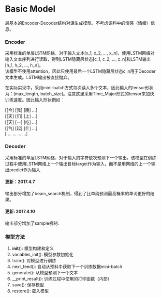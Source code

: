 # Basic Model
最基本的Encoder-Decoder结构对话生成模型。不考虑语料中的情感（情绪）信息。
### Encoder
采用标准的单层LSTM网络，对于输入文本[x_1, x_2, ..., x_n]，使用LSTM网络对输入文本序列进行读取，得到LSTM隐藏层状态[c_1, c_2, ..., c_n]和LSTM输出[h_1, h_2, ..., h_n]。  
该模型不使用attention，因此只使用最后一个LSTM隐藏层状态c_n用于Decoder文本生成。LSTM输出被直接抛弃。

在实际实现中，采用mini-batch方式每次读入多个文本，因此输入的tensor形状为：[max_length, batch_size]。注意这里采用Time_Major形式的tensor来加快训练速度。因此输入形状例如：

[[今] [我] [晚] ...]  
[[天] [们] [上] ...]  
[[天] [一] [吃] ...]  
[[气] [起] [什] ...]  
[ ... ... ...  ...]  

### Decoder
采用标准的单层LSTM网络，对于输入的字符依次预测下一个输出。该模型在训练过程中使用LSTM网络上一个输出目标target作为输入，而不是用网络的上一个输出predict作为输入.
#### 更新：2017.4.7  
输出部分增加了beam_search机制，得到了比单纯预测最高概率的单词更好的结果。
#### 更新: 2017.4.10
输出部分增加了sample机制.

### 模型方法
1. __init__(): 模型构建和定义
2. variables_init(): 模型参数初始化
3. train(): 对模型进行训练
4. next_feed(): 自动从预料中获取下一个训练数据mini-batch
5. generate(): 从模型预测下一个文本
6. __print_result(): 训练过程中使用的打印函数（内部）
7. save(): 保存模型
8. restore(): 载入模型


